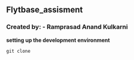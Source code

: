 ## Flytbase_assisment
### Created by: - Ramprasad Anand Kulkarni



**setting up the development environment**

`git clone`
